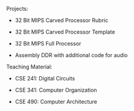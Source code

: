 Projects:

* 32 Bit MIPS Carved Processor Rubric

* 32 Bit MIPS Carved Processor Template

* 32 Bit MIPS Full Processor

* Assembly DDR with additional code for audio


Teaching Material:

* CSE 241: Digital Circuits
  
* CSE 341: Computer Organization
  
* CSE 490: Computer Architecture
